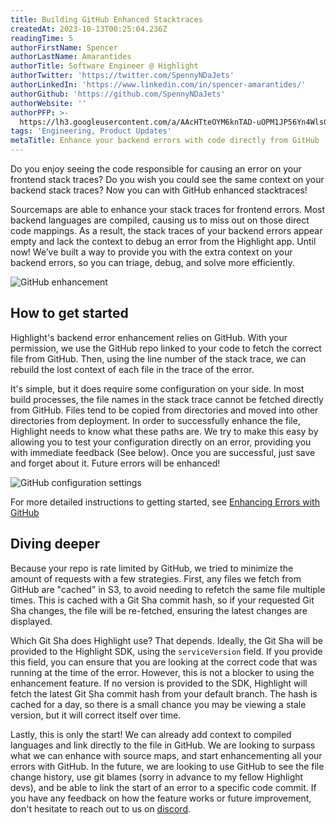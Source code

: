 ```yaml
---
title: Building GitHub Enhanced Stacktraces
createdAt: 2023-10-13T00:25:04.236Z
readingTime: 5
authorFirstName: Spencer
authorLastName: Amarantides
authorTitle: Software Engineer @ Highlight
authorTwitter: 'https://twitter.com/SpennyNDaJets'
authorLinkedIn: 'https://www.linkedin.com/in/spencer-amarantides/'
authorGithub: 'https://github.com/SpennyNDaJets'
authorWebsite: ''
authorPFP: >-
  https://lh3.googleusercontent.com/a/AAcHTteOYM6knTAD-uOPM1JP56Yn4WlsGya6Dpnhq_ak6UJUY3Q=s576-c-no
tags: 'Engineering, Product Updates'
metaTitle: Enhance your backend errors with code directly from GitHub
---
```


Do you enjoy seeing the code responsible for causing an error on your frontend stack traces? Do
you wish you could see the same context on your backend stack traces? Now you can with GitHub
enhanced stacktraces!

Sourcemaps are able to enhance your stack traces for frontend errors. Most backend languages are
compiled, causing us to miss out on those direct code mappings. As a result, the stack traces of
your backend errors appear empty and lack the context to debug an error from the Highlight app.
Until now! We’ve built a way to provide you with the extra context on your backend errors, so you
can triage, debug, and solve more efficiently.

![GitHub enhancement](/images/blog/github-enhanced-stacktraces/enhancement.png)

## How to get started

Highlight's backend error enhancement relies on GitHub. With your permission, we use the GitHub
repo linked to your code to fetch the correct file from GitHub. Then, using the line number of the
stack trace, we can rebuild the lost context of each file in the trace of the error.

It's simple, but it does require some configuration on your side. In most build processes, the file
names in the stack trace cannot be fetched directly from GitHub. Files tend to be copied from
directories and moved into other directories from deployment. In order to successfully enhance the
file, Highlight needs to know what these paths are. We try to make this easy by allowing you to test
your configuration directly on an error, providing you with immediate feedback (See below). Once you
are successful, just save and forget about it. Future errors will be enhanced!


![GitHub configuration settings](/images/blog/github-enhanced-stacktraces/configuration-form.png)

For more detailed instructions to getting started, see [Enhancing Errors with GitHub](../docs-content/general/6_product-features/2_error-monitoring/enhancing-errors-with-github.md)

## Diving deeper

Because your repo is rate limited by GitHub, we tried to minimize the amount of requests with a few
strategies. First, any files we fetch from GitHub are "cached" in S3, to avoid needing to refetch
the same file multiple times. This is cached with a Git Sha commit hash, so if your requested Git
Sha changes, the file will be re-fetched, ensuring the latest changes are displayed.

Which Git Sha does Highlight use? That depends. Ideally, the Git Sha will be provided to the Highlight
SDK, using the `serviceVersion` field. If you provide this field, you can ensure that you are looking
at the correct code that was running at the time of the error. However, this is not a blocker to using
the enhancement feature. If no version is provided to the SDK, Highlight will fetch the latest Git Sha
commit hash from your default branch. The hash is cached for a day, so there is a small chance you may
be viewing a stale version, but it will correct itself over time.

Lastly, this is only the start! We can already add context to compiled languages and link directly to
the file in GitHub. We are looking to surpass what we can enhance with source maps, and start
enhancementing all your errors with GitHub. In the future, we are looking to use GitHub to see the
file change history, use git blames (sorry in advance to my fellow Highlight devs), and be able to
link the start of an error to a specific code commit. If you have any feedback on how the feature works
or future improvement, don't hesitate to reach out to us on [discord](https://highlight.io/community).
